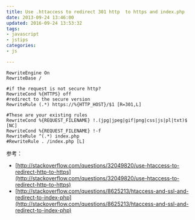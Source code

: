 ```yaml
---
title: Use .httaccess to redirect 301 http  to https and index.php
date: 2013-09-24 13:46:00
updated: 2016-09-24 13:53:32
tags: 
- javascript
- jstips
categories: 
- js

---
```

```.htaccess
RewriteEngine On
RewriteBase /

#if the request is not secure http?
RewriteCond %{HTTPS} off
#redirect to the secure version
RewriteRule (.*) https://%{HTTP_HOST}/$1 [R=301,L]

#These are your existing rules
RewriteCond %{REQUEST_FILENAME} !.(jpg|jpeg|gif|png|css|js|pl|txt)$ [NC]
RewriteCond %{REQUEST_FILENAME} !-f
RewriteRule ^(.*) index.php
#RewriteRule . /index.php [L]
```

参考：

- [http://stackoverflow.com/questions/32049820/use-htaccess-to-redirect-http-to-https](http://stackoverflow.com/questions/32049820/use-htaccess-to-redirect-http-to-https)
- [http://stackoverflow.com/questions/8625213/htaccess-and-ssl-and-redirect-to-index-php](http://stackoverflow.com/questions/8625213/htaccess-and-ssl-and-redirect-to-index-php)